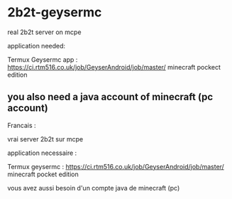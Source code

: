 # 2b2t-geysermc
real 2b2t server on mcpe

application needed:

Termux
Geysermc app : https://ci.rtm516.co.uk/job/GeyserAndroid/job/master/
minecraft pockect edition

you also need a java account of minecraft (pc account)
-----------------------------------------------------------------------------

Francais : 

vrai server 2b2t sur mcpe

application necessaire : 

Termux
geysermc : https://ci.rtm516.co.uk/job/GeyserAndroid/job/master/
minecraft pocket edition

vous avez aussi besoin d'un compte java de minecraft (pc)
